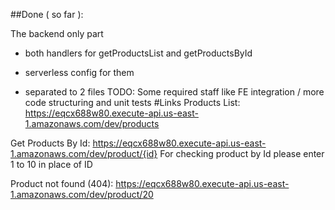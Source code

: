 ##Done ( so far ):

The backend only part
- both handlers for getProductsList and getProductsById 

- serverless config for them

- separated to 2 files
TODO: Some required staff like FE integration / more code structuring and unit tests
#Links Products List: https://eqcx688w80.execute-api.us-east-1.amazonaws.com/dev/products

Get Products By Id: https://eqcx688w80.execute-api.us-east-1.amazonaws.com/dev/product/{id}
For checking product by Id please enter 1 to 10 in place of ID

Product not found (404): https://eqcx688w80.execute-api.us-east-1.amazonaws.com/dev/product/20